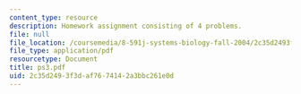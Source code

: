 ```yaml
---
content_type: resource
description: Homework assignment consisting of 4 problems.
file: null
file_location: /coursemedia/8-591j-systems-biology-fall-2004/2c35d2493f3daf7674142a3bbc261e0d_ps3.pdf
file_type: application/pdf
resourcetype: Document
title: ps3.pdf
uid: 2c35d249-3f3d-af76-7414-2a3bbc261e0d
---
```

